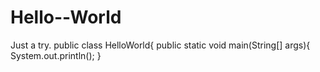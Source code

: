 # Hello--World
Just a try.
public class HelloWorld{
 public static void main(String[] args){
  System.out.println();
  }
